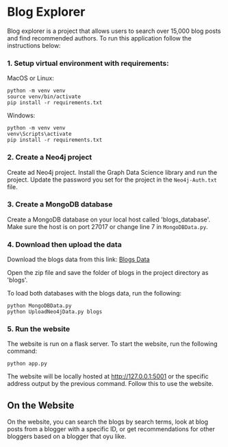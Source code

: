 # Blog Explorer

Blog explorer is a project that allows users to search over 15,000 blog posts and find recommended authors. To run this application follow the instructions below:

### 1. Setup virtual environment with requirements:
   
  MacOS or Linux:

```
python -m venv venv
source venv/bin/activate
pip install -r requirements.txt
```


  Windows:
  
```
python -m venv venv
venv\Scripts\activate
pip install -r requirements.txt
```

### 2. Create a Neo4j project
Create ad Neo4j project. Install the Graph Data Science library and run the project. Update the password you set for the project in the ```Neo4j-Auth.txt``` file.

### 3. Create a MongoDB database 
Create a MongoDB database on your local host called 'blogs_database'. Make sure the host is on port 27017 or change line 7 in ```MongoDBData.py```.

### 4. Download then upload the data
Download the blogs data from this link:
[Blogs Data](https://iowa-my.sharepoint.com/:f:/g/personal/spothitakis_uiowa_edu/ElLNFf8U2e5HsJw8LzzSCl4BVVOPnxouv_bFN41z_Q2llQ?e=agwV6T)

Open the zip file and save the folder of blogs in the project directory as 'blogs'.

To load both databases with the blogs data, run the following:

```
python MongoDBData.py
python UploadNeo4jData.py blogs
```

### 5. Run the website
The website is run on a flask server. To start the website, run the following command:

```
python app.py
```

The website will be locally hosted at http://127.0.0.1:5001 or the specific address output by the previous command. Follow this to use the website.


## On the Website
On the website, you can search the blogs by search terms, look at blog posts from a blogger with a specific ID, or get recommendations for other bloggers based on a blogger that oyu like. 
